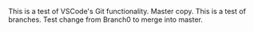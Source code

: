 This is a test of VSCode's Git functionality. Master copy. This is a test of branches. Test change from Branch0 to merge into master.
